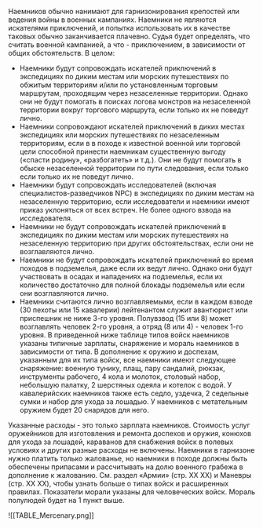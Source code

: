 Наемников обычно нанимают для гарнизонирования крепостей или ведения войны в военных кампаниях. Наемники не являются искателями приключений, и попытка использовать их в качестве таковых обычно заканчивается плачевно. Судья будет определять, что считать военной кампанией, а что - приключением, в зависимости от общих обстоятельств. В целом:

- Наемники будут сопровождать искателей приключений в экспедициях по диким местам или морских путешествиях по обжитым территориям и/или по установленным торговым маршрутам, проходящим через незаселенные территории. Однако они не будут помогать в поисках логова монстров на незаселенной территории вокруг торгового маршрута, если только их не поведут лично.
- Наемники сопровождают искателей приключений в диких местах экспедициях или морских путешествиях по незаселенным территориям, если в в походе к известной военной или торговой цели способной принести наемникам существенную выгоду («спасти родину», «разбогатеть» и т.д.). Они не будут помогать в обыске незаселенной территории по пути следования, если только если только их не поведут лично.
- Наемники будут сопровождать исследователей (включая специалистов-разведчиков NPC) в экспедициях по диким местам на незаселенную территорию, если исследователи и наемники имеют приказ уклоняться от всех встреч. Не более одного взвода на исследователя.
- Наемники не будут сопровождать искателей приключений в экспедициях по диким местам или морских путешествиях на незаселенную территорию при других обстоятельствах, если они не возглавляются лично.
- Наемники не будут сопровождать искателей приключений во время походов в подземелья, даже если их ведут лично. Однако они будут участвовать в осадах и нападениях на подземелья, если их количество достаточно для полной блокады подземелья или если они возглавляются лично.
- Наемники считаются лично возглавляемыми, если в каждом взводе (30 пехоты или 15 кавалерии) лейтенантом служит авантюрист или приспешник не ниже 3-го уровня. Полувзвод (15 или 8) может возглавлять человек 2-го уровня, а отряд (8 или 4) - человек 1-го уровня.
В приведенной ниже таблице типов войск наемников указаны типичные зарплаты, снаряжение и мораль наемников в зависимости от типа. В дополнение к оружию и доспехам, указанным для их типа войск, все наемники имеют следующее снаряжение: военную тунику, плащ, пару сандалий, рюкзак, инструменты рабочего, 4 кола и молоток, столовый набор, небольшую палатку, 2 шерстяных одеяла и котелок с водой. У кавалерийских наемников также есть седло, уздечка, 2 седельные сумки и набор для ухода за лошадью. У наемников с метательным оружием будет 20 снарядов для него.

Указанные расходы - это только зарплата наемников. Стоимость услуг оружейников для изготовления и ремонта доспехов и оружия, конюхов для ухода за лошадей, караванов для снабжения войск в полевых условиях и других разные расходы не включены. Наемники в гарнизоне нужно платить только жалованье, но наемники в походе должны быть обеспечены припасами и рассчитывать на долю военного грабежа в дополнение к жалованию. См. раздел «Армии» (стр. XX XX) и Маневры (стр. XX XX), чтобы узнать больше о типах войск и расширенных правилах. Показатели морали указаны для человеческих войск. Мораль полулюдей будет на 1 пункт выше.

![[TABLE_Mercenary.png]]